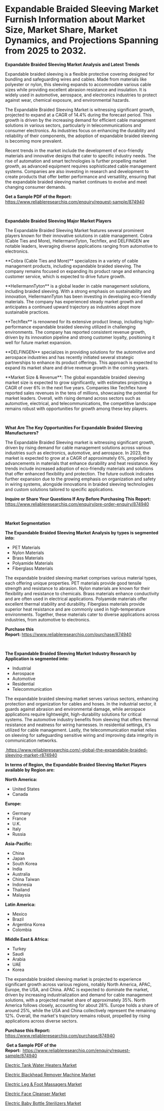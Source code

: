 <p><h1>Expandable Braided Sleeving Market Furnish Information about Market Size, Market Share, Market Dynamics, and Projections Spanning from 2025 to 2032.</h1></p><p><strong>Expandable Braided Sleeving Market Analysis and Latest Trends</strong></p>
<p><p>Expandable braided sleeving is a flexible protective covering designed for bundling and safeguarding wires and cables. Made from materials like polyester or nylon, this sleeving expands to accommodate various cable sizes while providing excellent abrasion resistance and insulation. It is widely used in automotive, aerospace, and electronics industries to protect against wear, chemical exposure, and environmental hazards.</p><p>The Expandable Braided Sleeving Market is witnessing significant growth, projected to expand at a CAGR of 14.4% during the forecast period. This growth is driven by the increasing demand for efficient cable management solutions in various sectors, particularly in telecommunications and consumer electronics. As industries focus on enhancing the durability and reliability of their components, the adoption of expandable braided sleeving is becoming more prevalent.</p><p>Recent trends in the market include the development of eco-friendly materials and innovative designs that cater to specific industry needs. The rise of automation and smart technologies is further propelling market growth, as advanced equipment requires sophisticated cable management systems. Companies are also investing in research and development to create products that offer better performance and versatility, ensuring that the expandable braided sleeving market continues to evolve and meet changing consumer demands.</p></p>
<p><strong>Get a Sample PDF of the Report:&nbsp;</strong> <a href="https://www.reliableresearchiq.com/enquiry/request-sample/874940?utm_campaign=104&utm_medium=2&utm_source=Github&utm_content=ia&utm_term=21032025&utm_id=expandable-braided-sleeving">https://www.reliableresearchiq.com/enquiry/request-sample/874940</a></p>
<p>&nbsp;</p>
<p><strong>Expandable Braided Sleeving Major Market Players</strong></p>
<p><p>The Expandable Braided Sleeving Market features several prominent players known for their innovative solutions in cable management. Cobra (Cable Ties and More), HellermannTyton, Techflex, and DELFINGEN are notable leaders, leveraging diverse applications ranging from automotive to electronics.</p><p>**Cobra (Cable Ties and More)** specializes in a variety of cable management products, including expandable braided sleeving. The company remains focused on expanding its product range and enhancing customer service, which is expected to drive future growth.</p><p>**HellermannTyton** is a global leader in cable management solutions, including braided sleeving. With a strong emphasis on sustainability and innovation, HellermannTyton has been investing in developing eco-friendly materials. The company has experienced steady market growth and anticipates a continued upward trajectory as industries adopt more sustainable practices.</p><p>**Techflex** is renowned for its extensive product lineup, including high-performance expandable braided sleeving utilized in challenging environments. The company has reported consistent revenue growth, driven by its innovation pipeline and strong customer loyalty, positioning it well for future market expansion.</p><p>**DELFINGEN** specializes in providing solutions for the automotive and aerospace industries and has recently initiated several strategic partnerships to enhance its product offerings. This approach is expected to expand its market share and drive revenue growth in the coming years.</p><p>**Market Size & Revenue**: The global expandable braided sleeving market size is expected to grow significantly, with estimates projecting a CAGR of over 6% in the next five years. Companies like Techflex have reported sales revenues in the tens of millions, showcasing the potential for market leaders. Overall, with rising demand across sectors such as automotive, electrical, and telecommunications, the competitive landscape remains robust with opportunities for growth among these key players.</p></p>
<p>&nbsp;</p>
<p><strong>What Are The Key Opportunities For Expandable Braided Sleeving Manufacturers?</strong></p>
<p><p>The Expandable Braided Sleeving market is witnessing significant growth, driven by rising demand for cable management solutions across various industries such as electronics, automotive, and aerospace. In 2023, the market is expected to grow at a CAGR of approximately 6%, propelled by advancements in materials that enhance durability and heat resistance. Key trends include increased adoption of eco-friendly materials and solutions that offer enhanced flexibility and protection. The future outlook indicates further expansion due to the growing emphasis on organization and safety in wiring systems, alongside innovations in braided sleeving technologies and custom solutions tailored to specific applications.</p></p>
<p><strong>Inquire or Share Your Questions If Any Before Purchasing This Report:</strong> <a href="https://www.reliableresearchiq.com/enquiry/pre-order-enquiry/874940?utm_campaign=104&utm_medium=2&utm_source=Github&utm_content=ia&utm_term=21032025&utm_id=expandable-braided-sleeving">https://www.reliableresearchiq.com/enquiry/pre-order-enquiry/874940</a></p>
<p>&nbsp;</p>
<p><strong>Market Segmentation</strong></p>
<p><strong>The Expandable Braided Sleeving Market Analysis by types is segmented into:</strong></p>
<p><ul><li>PET Materials</li><li>Nylon Materials</li><li>Brass Materials</li><li>Polyamide Materials</li><li>Fiberglass Materials</li></ul></p>
<p><p>The expandable braided sleeving market comprises various material types, each offering unique properties. PET materials provide good tensile strength and resistance to abrasion. Nylon materials are known for their flexibility and resistance to chemicals. Brass materials enhance conductivity and are often used in electrical applications. Polyamide materials offer excellent thermal stability and durability. Fiberglass materials provide superior heat resistance and are commonly used in high-temperature environments. Together, these materials cater to diverse applications across industries, from automotive to electronics.</p></p>
<p><strong>Purchase this Report:&nbsp;</strong><a href="https://www.reliableresearchiq.com/purchase/874940?utm_campaign=104&utm_medium=2&utm_source=Github&utm_content=ia&utm_term=21032025&utm_id=expandable-braided-sleeving">https://www.reliableresearchiq.com/purchase/874940</a></p>
<p>&nbsp;</p>
<p><strong>The Expandable Braided Sleeving Market Industry Research by Application is segmented into:</strong></p>
<p><ul><li>Industrial</li><li>Aerospace</li><li>Automotive</li><li>Residential</li><li>Telecommunication</li></ul></p>
<p><p>The expandable braided sleeving market serves various sectors, enhancing protection and organization for cables and hoses. In the industrial sector, it guards against abrasion and environmental damage, while aerospace applications require lightweight, high-durability solutions for critical systems. The automotive industry benefits from sleeving that offers thermal resistance and neatness for wiring harnesses. In residential settings, it's utilized for cable management. Lastly, the telecommunication market relies on sleeving for safeguarding sensitive wiring and improving data integrity in communication networks.</p></p>
<p><a href="https://www.reliableresearchiq.com/-global-the-expandable-braided-sleeving-market-r874940?utm_campaign=104&utm_medium=2&utm_source=Github&utm_content=ia&utm_term=21032025&utm_id=expandable-braided-sleeving">&nbsp;https://www.reliableresearchiq.com/-global-the-expandable-braided-sleeving-market-r874940</a></p>
<p><strong>In terms of Region, the Expandable Braided Sleeving Market Players available by Region are:</strong></p>
<p>
    <p> <strong> North America: </strong>
        <ul>
            <li>United States</li>
            <li>Canada</li>
        </ul>
        </p> 
    <p> <strong> Europe: </strong>
        <ul>
            <li>Germany</li>
            <li>France</li>
            <li>U.K.</li>
            <li>Italy</li>
            <li>Russia</li>
        </ul>
        </p> 
    <p> <strong> Asia-Pacific: </strong>
        <ul>
            <li>China</li>
            <li>Japan</li>
            <li>South Korea</li>
            <li>India</li>
            <li>Australia</li>
            <li>China Taiwan</li>
            <li>Indonesia</li>
            <li>Thailand</li>
            <li>Malaysia</li>
        </ul>
        </p> 
    <p> <strong> Latin America: </strong>
        <ul>
            <li>Mexico</li>
            <li>Brazil</li>
            <li>Argentina Korea</li>
            <li>Colombia</li>
        </ul>
        </p> 
    <p> <strong> Middle East & Africa: </strong>
        <ul>
            <li>Turkey</li>
            <li>Saudi</li>
            <li>Arabia</li>
            <li>UAE</li>
            <li>Korea</li>
        </ul>
    </p>
    </p>
<p><p>The expandable braided sleeving market is projected to experience significant growth across various regions, notably North America, APAC, Europe, the USA, and China. APAC is expected to dominate the market, driven by increasing industrialization and demand for cable management solutions, with a projected market share of approximately 35%. North America follows closely, accounting for about 28%. Europe holds a share of around 25%, while the USA and China collectively represent the remaining 12%. Overall, the market's trajectory remains robust, propelled by rising applications across diverse sectors.</p></p>
<p><strong>Purchase this Report: </strong><a href="https://www.reliableresearchiq.com/purchase/874940?utm_campaign=104&utm_medium=2&utm_source=Github&utm_content=ia&utm_term=21032025&utm_id=expandable-braided-sleeving">https://www.reliableresearchiq.com/purchase/874940</a></p>
<p>&nbsp;<strong>Get a Sample PDF of the Report:&nbsp;&nbsp;</strong><a href="https://www.reliableresearchiq.com/enquiry/request-sample/874940?utm_campaign=104&utm_medium=2&utm_source=Github&utm_content=ia&utm_term=21032025&utm_id=expandable-braided-sleeving">https://www.reliableresearchiq.com/enquiry/request-sample/874940</a></p>
<p><strong></strong></p>
<p><p><a href="https://github.com/nedzazollo74/Market-Research-Report-List-1/blob/main/electric-tank-water-heaters-market.md?utm_campaign=104&utm_medium=2&utm_source=Github&utm_content=ia&utm_term=21032025&utm_id=expandable-braided-sleeving">Electric Tank Water Heaters Market</a></p><p><a href="https://github.com/evraltandre36/Market-Research-Report-List-1/blob/main/electric-blackhead-remover-machine-market.md?utm_campaign=104&utm_medium=2&utm_source=Github&utm_content=ia&utm_term=21032025&utm_id=expandable-braided-sleeving">Electric Blackhead Remover Machine Market</a></p><p><a href="https://github.com/hoppeellia6b/Market-Research-Report-List-1/blob/main/electric-leg-foot-massagers-market.md?utm_campaign=104&utm_medium=2&utm_source=Github&utm_content=ia&utm_term=21032025&utm_id=expandable-braided-sleeving">Electric Leg & Foot Massagers Market</a></p><p><a href="https://github.com/kleyderoomes/Market-Research-Report-List-1/blob/main/electric-face-cleanser-market.md?utm_campaign=104&utm_medium=2&utm_source=Github&utm_content=ia&utm_term=21032025&utm_id=expandable-braided-sleeving">Electric Face Cleanser Market</a></p><p><a href="https://github.com/cavushjla/Market-Research-Report-List-1/blob/main/electric-baby-bottle-sterilizers-market.md?utm_campaign=104&utm_medium=2&utm_source=Github&utm_content=ia&utm_term=21032025&utm_id=expandable-braided-sleeving">Electric Baby Bottle Sterilizers Market</a></p></p>